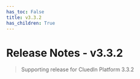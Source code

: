 ```yaml
---
has_toc: False
title: v3.3.2
has_children: True
---
```


# Release Notes - v3.3.2

> Supporting release for CluedIn Platform 3.3.2